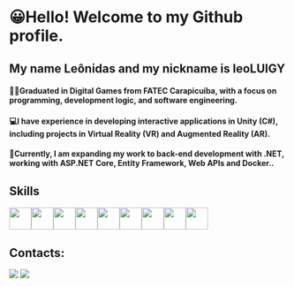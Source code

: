# 😀Hello! Welcome to my Github profile.
## My name Leônidas and my nickname is leoLUIGY

#### 🧑‍🎓Graduated in Digital Games from FATEC Carapicuíba, with a focus on programming, development logic, and software engineering. 

#### 💻I have experience in developing interactive applications in Unity (C#), including projects in Virtual Reality (VR) and Augmented Reality (AR).

#### 🔎Currently, I am expanding my work to back-end development with .NET, working with ASP.NET Core, Entity Framework, Web APIs and Docker..

## Skills

<div style="display:flex;">
<img src="https://cdn.jsdelivr.net/gh/devicons/devicon@latest/icons/csharp/csharp-original.svg" width="40" height="40"/>
<img src="https://cdn.jsdelivr.net/gh/devicons/devicon@latest/icons/dotnetcore/dotnetcore-original.svg" width="40" height="40"/>
<img src="https://cdn.jsdelivr.net/gh/devicons/devicon@latest/icons/php/php-original.svg" width="40" height="40"/>
<img src="https://cdn.jsdelivr.net/gh/devicons/devicon@latest/icons/laravel/laravel-original.svg" width="40" height="40"/>          
<img src="https://cdn.jsdelivr.net/gh/devicons/devicon@latest/icons/javascript/javascript-original.svg" width="40" height="40"/>
<img src="https://cdn.jsdelivr.net/gh/devicons/devicon@latest/icons/java/java-original-wordmark.svg" width="40" height="40" />
<img src="https://cdn.jsdelivr.net/gh/devicons/devicon@latest/icons/unity/unity-original-wordmark.svg" width="40" height="40"/>
<img src="https://cdn.jsdelivr.net/gh/devicons/devicon@latest/icons/html5/html5-original-wordmark.svg" width="40" height="40"/>
<img src="https://cdn.jsdelivr.net/gh/devicons/devicon@latest/icons/css3/css3-original-wordmark.svg" width="40" height="40"/>
</div>


## Contacts:

<div>
<a href="https://www.youtube.com/@leonidasluigy3152" target="_blank"><img loading="lazy" src="https://img.shields.io/badge/YouTube-FF0000?style=for-the-badge&logo=youtube&logoColor=white" target="_blank"></a>
<a href="https://www.linkedin.com/in/leônidas-luigy-lima-freitas" target="_blank"><img loading="lazy" src="https://img.shields.io/badge/-LinkedIn-%230077B5?style=for-the-badge&logo=linkedin&logoColor=white" target="_blank"></a>   
</div>
          
          
          
          
          

<!--
**leoLUIGY/leoLUIGY** is a ✨ _special_ ✨ repository because its `README.md` (this file) appears on your GitHub profile.

Here are some ideas to get you started:

- 🔭 I’m currently working on ...
- 🌱 I’m currently learning ...
- 👯 I’m looking to collaborate on ...
- 🤔 I’m looking for help with ...
- 💬 Ask me about ...
- 📫 How to reach me: ...
- 😄 Pronouns: ...
- ⚡ Fun fact: ...
-->
